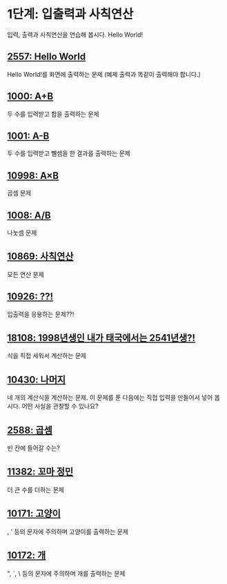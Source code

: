 # 1단계: 입출력과 사칙연산

입력, 출력과 사칙연산을 연습해 봅시다. Hello World!

## [2557: Hello World](https://www.acmicpc.net/problem/2557)

Hello World!를 화면에 출력하는 문제 (예제 출력과 똑같이 출력해야 합니다.)

## [1000: A+B](https://www.acmicpc.net/problem/1000)

두 수를 입력받고 합을 출력하는 문제

## [1001: A-B](https://www.acmicpc.net/problem/1001)

두 수를 입력받고 뺄셈을 한 결과를 출력하는 문제

## [10998: A×B](https://www.acmicpc.net/problem/10998)

곱셈 문제

## [1008: A/B](https://www.acmicpc.net/problem/1008)

나눗셈 문제

## [10869: 사칙연산](https://www.acmicpc.net/problem/10869)

모든 연산 문제

## [10926: ??!](https://www.acmicpc.net/problem/10926)

입출력을 응용하는 문제??!

## [18108: 1998년생인 내가 태국에서는 2541년생?!](https://www.acmicpc.net/problem/18108)

식을 직접 세워서 계산하는 문제

## [10430: 나머지](https://www.acmicpc.net/problem/10430)

네 개의 계산식을 계산하는 문제. 이 문제를 푼 다음에는 직접 입력을 만들어서 넣어 봅시다. 어떤 사실을 관찰할 수 있나요?

## [2588: 곱셈](https://www.acmicpc.net/problem/2588)

빈 칸에 들어갈 수는?

## [11382: 꼬마 정민](https://www.acmicpc.net/problem/11382)

더 큰 수를 더하는 문제

## [10171: 고양이](https://www.acmicpc.net/problem/10171)

\, ' 등의 문자에 주의하며 고양이를 출력하는 문제

## [10172: 개](https://www.acmicpc.net/problem/10172)

", `, \ 등의 문자에 주의하며 개를 출력하는 문제
